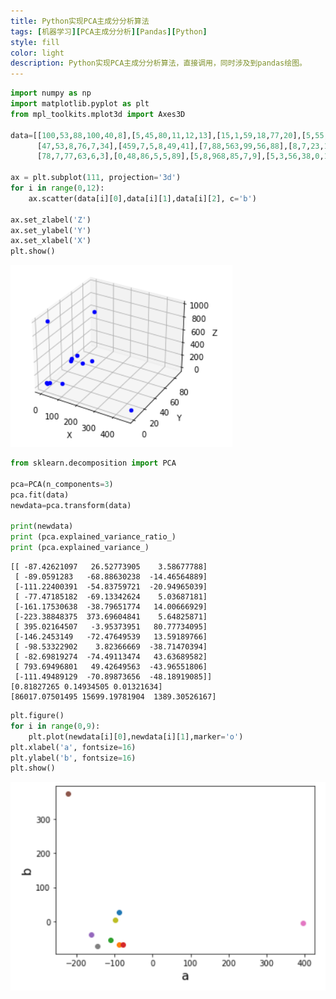 ```yaml
---
title: Python实现PCA主成分分析算法
tags: [机器学习][PCA主成分分析][Pandas][Python]
style: fill
color: light
description: Python实现PCA主成分分析算法，直接调用，同时涉及到pandas绘图。
---
```


```python
import numpy as np
import matplotlib.pyplot as plt
from mpl_toolkits.mplot3d import Axes3D

data=[[100,53,88,100,40,8],[5,45,80,11,12,13],[15,1,59,18,77,20],[5,55,89,48,8,27],
      [47,53,8,76,7,34],[459,7,5,8,49,41],[7,88,563,99,56,88],[8,7,23,10,8,79],
      [78,7,77,63,6,3],[0,48,86,5,5,89],[5,8,968,85,7,9],[5,3,56,38,0,1]]

ax = plt.subplot(111, projection='3d')  
for i in range(0,12):
    ax.scatter(data[i][0],data[i][1],data[i][2], c='b')

ax.set_zlabel('Z') 
ax.set_ylabel('Y')
ax.set_xlabel('X')
plt.show()
```

![image-20211023161643749](https://raw.githubusercontent.com/ChiBei/Pictures/master/notesimage-20211023161643749.png)

```python
from sklearn.decomposition import PCA

pca=PCA(n_components=3)
pca.fit(data)
newdata=pca.transform(data)

print(newdata)
print (pca.explained_variance_ratio_)
print (pca.explained_variance_)
```

```
[[ -87.42621097   26.52773905    3.58677788]
 [ -89.0591283   -68.88630238  -14.46564889]
 [-111.22400391  -54.83759721  -20.94965039]
 [ -77.47185182  -69.13342624    5.03687181]
 [-161.17530638  -38.79651774   14.00666929]
 [-223.38848375  373.69604841    5.64825871]
 [ 395.02164507   -3.95373951   80.77734095]
 [-146.2453149   -72.47649539   13.59189766]
 [ -98.53322902    3.82366669  -38.71470394]
 [ -82.69819274  -74.49113474   43.63689582]
 [ 793.69496801   49.42649563  -43.96551806]
 [-111.49489129  -70.89873656  -48.18919085]]
[0.81827265 0.14934505 0.01321634]
[86017.07501495 15699.19781904  1389.30526167]
```

```python
plt.figure()
for i in range(0,9):
    plt.plot(newdata[i][0],newdata[i][1],marker='o')
plt.xlabel('a', fontsize=16)
plt.ylabel('b', fontsize=16)
plt.show()
```

![image-20211023161747976](https://raw.githubusercontent.com/ChiBei/Pictures/master/notesimage-20211023161747976.png)